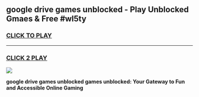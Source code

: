 
## google drive games unblocked - Play Unblocked Gmaes & Free #wl5ty
<h3>
<a href="https://premium.freeplayer.one?title=google_drive_games_unblocked&ref=01M">CLICK TO PLAY</a></h3>
<hr>

<h3>
<a href="https://premium.freeplayer.one?title=google_drive_games_unblocked&ref=01M">CLICK 2 PLAY</a>
  
</h3>

<a href="https://premium.freeplayer.one?title=google_drive_games_unblocked&ref=01M"><img src="https://clearcache.store/games.png"></a>


**google drive games unblocked games unblocked: Your Gateway to Fun and Accessible Online Gaming**
